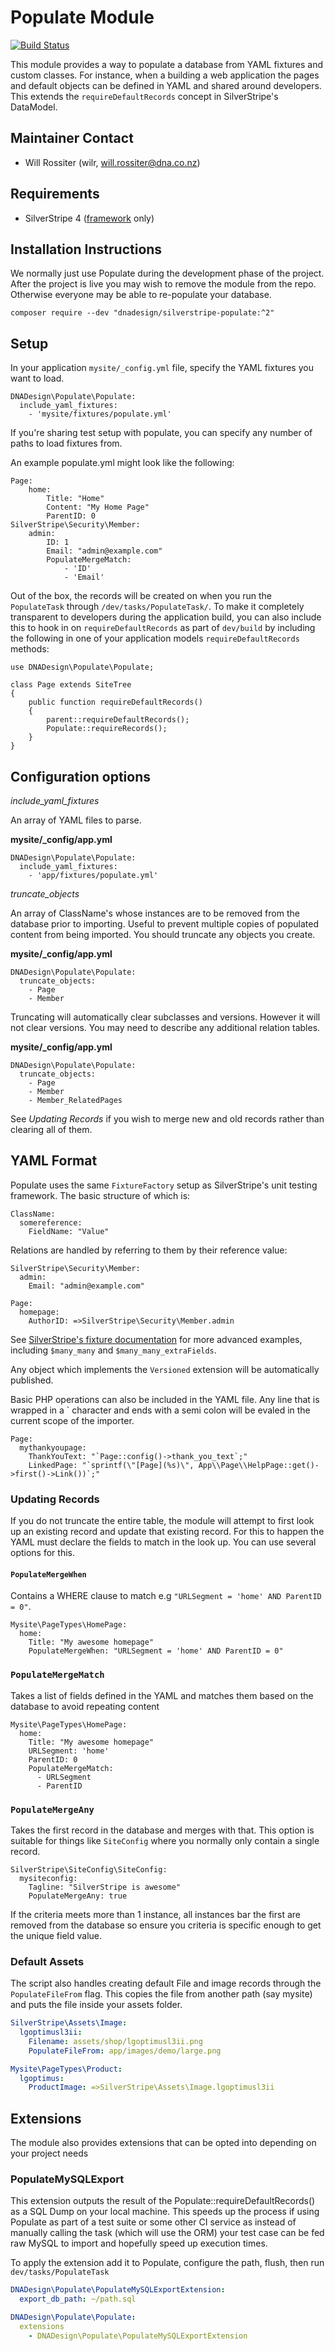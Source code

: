 # Populate Module

[![Build Status](https://secure.travis-ci.org/dnadesign/silverstripe-populate.png?branch=master)](http://travis-ci.org/dnadesign/silverstripe-populate)

This module provides a way to populate a database from YAML fixtures and custom
classes. For instance, when a building a web application the pages and default
objects can be defined in YAML and shared around developers. This extends the
`requireDefaultRecords` concept in SilverStripe's DataModel.

## Maintainer Contact

 * Will Rossiter (wilr, will.rossiter@dna.co.nz)

## Requirements

 * SilverStripe 4 ([framework](https://github.com/silverstripe/silverstripe-framework) only)

## Installation Instructions

We normally just use Populate during the development phase of the project. After
the project is live you may wish to remove the module from the repo. Otherwise everyone may be able to re-populate your database.

```
composer require --dev "dnadesign/silverstripe-populate:^2"
```

## Setup

In your application `mysite/_config.yml` file, specify the YAML fixtures you
want to load.

	DNADesign\Populate\Populate:
	  include_yaml_fixtures:
	    - 'mysite/fixtures/populate.yml'

If you're sharing test setup with populate, you can specify any number of paths
to load fixtures from.

An example populate.yml might look like the following:

	Page:
		home:
			Title: "Home"
			Content: "My Home Page"
			ParentID: 0
	SilverStripe\Security\Member:
	    admin:
	        ID: 1
	        Email: "admin@example.com"
	        PopulateMergeMatch:
                - 'ID'
                - 'Email'

Out of the box, the records will be created on when you run the `PopulateTask`
through `/dev/tasks/PopulateTask/`. To make it completely transparent to
developers during the application build, you can also include this to hook in on
`requireDefaultRecords` as part of `dev/build` by including the following in
one of your application models `requireDefaultRecords` methods:

	use DNADesign\Populate\Populate;

	class Page extends SiteTree
	{
	    public function requireDefaultRecords()
	    {
		    parent::requireDefaultRecords();
		    Populate::requireRecords();
	    }
	}

## Configuration options

*include_yaml_fixtures*

An array of YAML files to parse.

**mysite/_config/app.yml**

	DNADesign\Populate\Populate:
	  include_yaml_fixtures:
	    - 'app/fixtures/populate.yml'

*truncate_objects*

An array of ClassName's whose instances are to be removed from the database
prior to importing. Useful to prevent multiple copies of populated content from
being imported. You should truncate any objects you create.

**mysite/_config/app.yml**

	DNADesign\Populate\Populate:
	  truncate_objects:
	    - Page
	    - Member

Truncating will automatically clear subclasses and versions. However it will not
clear versions. You may need to describe any additional relation tables.

**mysite/_config/app.yml**

	DNADesign\Populate\Populate:
	  truncate_objects:
	    - Page
	    - Member
	    - Member_RelatedPages

See *Updating Records* if you wish to merge new and old records rather than
clearing all of them.

## YAML Format

Populate uses the same `FixtureFactory` setup as SilverStripe's unit testing
framework. The basic structure of which is:

	ClassName:
	  somereference:
	  	FieldName: "Value"

Relations are handled by referring to them by their reference value:

	SilverStripe\Security\Member:
	  admin:
	    Email: "admin@example.com"

	Page:
	  homepage:
	    AuthorID: =>SilverStripe\Security\Member.admin
        
See [SilverStripe's fixture documentation](https://docs.silverstripe.org/en/4/developer_guides/testing/fixtures/) for more advanced examples, including `$many_many` and `$many_many_extraFields`.

Any object which implements the `Versioned` extension will be automatically
published.

Basic PHP operations can also be included in the YAML file. Any line that is
wrapped in a ` character and ends with a semi colon will be evaled in the
current scope of the importer.

	Page:
	  mythankyoupage:
	    ThankYouText: "`Page::config()->thank_you_text`;"
	    LinkedPage: "`sprintf(\"[Page](%s)\", App\\Page\\HelpPage::get()->first()->Link())`;"

### Updating Records

If you do not truncate the entire table, the module will attempt to first look
up an existing record and update that existing record. For this to happen the
YAML must declare the fields to match in the look up. You can use several
options for this.

#### `PopulateMergeWhen`

Contains a WHERE clause to match e.g `"URLSegment = 'home' AND ParentID = 0"`.

	Mysite\PageTypes\HomePage:
	  home:
	    Title: "My awesome homepage"
	    PopulateMergeWhen: "URLSegment = 'home' AND ParentID = 0"

### `PopulateMergeMatch`

Takes a list of fields defined in the YAML and matches them based on the
database to avoid repeating content

	Mysite\PageTypes\HomePage:
	  home:
	  	Title: "My awesome homepage"
	  	URLSegment: 'home'
	  	ParentID: 0
	  	PopulateMergeMatch:
	  	  - URLSegment
	  	  - ParentID

### `PopulateMergeAny`

Takes the first record in the database and merges with that. This option is
suitable for things like `SiteConfig` where you normally only contain a single
record.

	SilverStripe\SiteConfig\SiteConfig:
	  mysiteconfig:
	  	Tagline: "SilverStripe is awesome"
	  	PopulateMergeAny: true

If the criteria meets more than 1 instance, all instances bar the first are
removed from the database so ensure you criteria is specific enough to get the
unique field value.

### Default Assets

The script also handles creating default File and image records through the
`PopulateFileFrom` flag. This copies the file from another path (say mysite) and
puts the file inside your assets folder.

```yml
SilverStripe\Assets\Image:
  lgoptimusl3ii:
    Filename: assets/shop/lgoptimusl3ii.png
    PopulateFileFrom: app/images/demo/large.png

Mysite\PageTypes\Product:
  lgoptimus:
    ProductImage: =>SilverStripe\Assets\Image.lgoptimusl3ii
```

## Extensions

The module also provides extensions that can be opted into depending on your
project needs

### PopulateMySQLExport

This extension outputs the result of the Populate::requireDefaultRecords() as a
SQL Dump on your local machine. This speeds up the process if using Populate as
part of a test suite or some other CI service as instead of manually calling
the task (which will use the ORM) your test case can be fed raw MySQL to import
and hopefully speed up execution times.

To apply the extension add it to Populate, configure the path, flush, then run
`dev/tasks/PopulateTask`

```yaml
DNADesign\Populate\PopulateMySQLExportExtension:
  export_db_path: ~/path.sql

DNADesign\Populate\Populate:
  extensions
    - DNADesign\Populate\PopulateMySQLExportExtension
```
